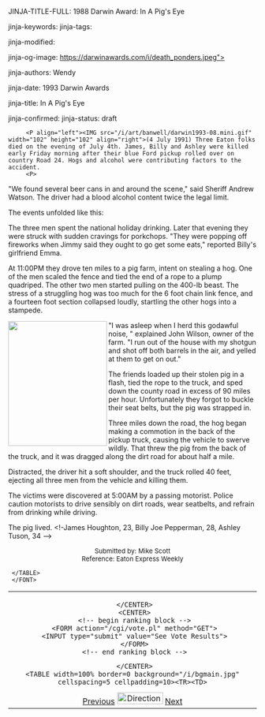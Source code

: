 JINJA-TITLE-FULL: 1988 Darwin Award: In A Pig's Eye

<META name="description" content="1988 Darwin Award: In A Pig's Eye: Three Eaton men died on the evening of July 4th. James, Billy and Ashley were killed early Friday morning after their blue Ford pickup rolled over on country Road 24. Hogs and alcohol were contributing factors to the ">

jinja-keywords:
jinja-tags:

jinja-modified:

jinja-og-image: https://darwinawards.com/i/death_ponders.jpeg">

jinja-authors: Wendy

jinja-date: 1993 Darwin Awards


jinja-title: In A Pig's Eye


jinja-confirmed:
jinja-status: draft

		 <P align="left"><IMG src="/i/art/banwell/darwin1993-08.mini.gif" width="102" height="102" align="right">(4 July 1991) Three Eaton folks died on the evening of July 4th. James, Billy and Ashley were killed early Friday morning after their blue Ford pickup rolled over on country Road 24. Hogs and alcohol were contributing factors to the accident.
		 <P>
"We found several beer cans in and around the scene," said Sheriff Andrew Watson. The driver had a blood alcohol content twice the legal limit.
		 <P>
The events unfolded like this:
		 <P>
The three men spent the national holiday drinking. Later that evening they were struck with sudden cravings for porkchops. "They were popping off fireworks when Jimmy said they ought to go get some eats," reported Billy's girlfriend Emma.
		 <P>
At 11:00PM they drove ten miles to a pig farm, intent on stealing a hog. One of the men scaled the fence and tied the end of a rope to a plump quadriped. The other two men started pulling on the 400-lb beast. The stress of a struggling hog was too much for the 6 foot chain link fence, and a fourteen foot section collapsed loudly, startling the other hogs into a stampede.
		 <P><FONT size="-1"><IMG src="/i/art/banwell/darwin1993-08.gif" width="200" height="253" align="left"></FONT>"I was asleep when I herd this godawful noise, " explained John Wilson, owner of the farm. "I run out of the house with my shotgun and shot off both barrels in the air, and yelled at them to get on out."
		 <P>
The friends loaded up their stolen pig in a flash, tied the rope to the truck, and sped down the county road in excess of 90 miles per hour. Unfortunately they forgot to buckle their seat belts, but the pig was strapped in.
		 <P>
Three miles down the road, the hog began making a commotion in the back of the pickup truck, causing the vehicle to swerve wildly. That threw the pig from the back of the truck, and it was dragged along the dirt road for about half a mile.
		 <P>
Distracted, the driver hit a soft shoulder, and the truck rolled 40 feet, ejecting all three men from the vehicle and killing them.
		 <P>
The victims were discovered at 5:00AM by a passing motorist. Police caution motorists to drive sensibly on dirt roads, wear seatbelts, and refrain from drinking while driving.
		 <P>
The pig lived. <!-James Houghton, 23, Billy Joe Pepperman, 28, Ashley Tuson, 34 -->
		 <P align="center"><FONT size="-1">Submitted by: <!-- gumwood dat worldnet.att.net -->Mike Scott<BR>
	 </A></FONT><FONT size="-1">Reference: Eaton Express Weekly </FONT>
		</TD>
	 </TR>

	 </TABLE>
	 </FONT>
</CENTER>
</TD></TR></TABLE>
<TABLE width=100% border=0 cellspacing=5 cellpadding=10>
<TR valign="top">
	<TD colspan="2">
	 <P>
	 <CENTER>

	 </CENTER>
	 <CENTER>
	 <!-- begin ranking block -->
	 <FORM action="/cgi/vote.pl" method="GET">
	 <INPUT type="submit" value="See Vote Results">
	 </FORM>
	 <!-- end ranking block -->

<!-- formerly email_a_friend pl -->

	 </CENTER>
	<TABLE width=100% border=0 background="/i/bgmain.jpg" cellspacing=5 cellpadding=10><TR><TD>
<CENTER>
<A href="darwin1993-07.html">Previous</A> <IMG src="/i/arrowani.gif" width="93" height="24" border="0" alt="Directions"> <A href="darwin1993-09.html">Next</A>
</CENTER>
</H2>
</CENTER>

<!--#include file=nav_1993.html -->


